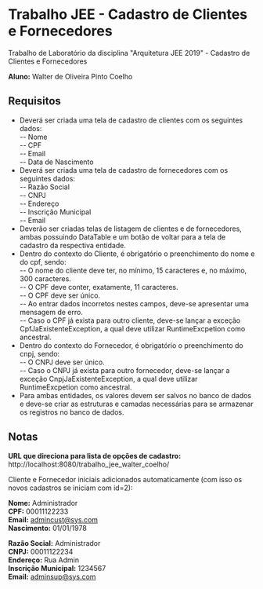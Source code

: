# Trabalho JEE - Cadastro de Clientes e Fornecedores
Trabalho de Laboratório da disciplina "Arquitetura JEE 2019" - Cadastro de Clientes e Fornecedores  

**Aluno:** Walter de Oliveira Pinto Coelho  
  
## Requisitos  

* Deverá ser criada uma tela de cadastro de clientes com os seguintes dados:  
-- Nome  
-- CPF  
-- Email  
-- Data de Nascimento 
* Deverá ser criada uma tela de cadastro de fornecedores com os seguintes dados:  
-- Razão Social  
-- CNPJ  
-- Endereço  
-- Inscrição Municipal  
-- Email  
* Deverão ser criadas telas de listagem de clientes e de fornecedores, ambas possuindo DataTable e um botão de voltar para a tela de cadastro da respectiva entidade.  
* Dentro do contexto do Cliente, é obrigatório o preenchimento do nome e do cpf, sendo:  
-- O nome do cliente deve ter, no mínimo, 15 caracteres e, no máximo, 300 caracteres.  
-- O CPF deve conter, exatamente, 11 caracteres.  
-- O CPF deve ser único.  
-- Ao entrar dados incorretos nestes campos, deve-se apresentar uma mensagem de erro.  
-- Caso o CPF já exista para outro cliente, deve-se lançar a exceção CpfJaExistenteException, a qual deve utilizar RuntimeExcpetion como ancestral.  
* Dentro do contexto do Fornecedor, é obrigatório o preenchimento do cnpj, sendo:  
-- O CNPJ deve ser único.  
-- Caso o CNPJ já exista para outro fornecedor, deve-se lançar a exceção CnpjJaExistenteException, a qual deve utilizar RuntimeExcpetion como ancestral.  
* Para ambas entidades, os valores devem ser salvos no banco de dados e deve-se criar as estruturas e camadas necessárias para se armazenar os registros no banco de dados.
  
## Notas
**URL que direciona para lista de opções de cadastro:** http://localhost:8080/trabalho\_jee\_walter_coelho/
  
Cliente e Fornecedor iniciais adicionados automaticamente (com isso os novos cadastros se iniciam com id=2):  
  
**Nome:** Administrador  
**CPF:** 00011122233  
**Email:** admincust@sys.com  
**Nascimento:** 01/01/1978  
  
**Razão Social:** Administrador  
**CNPJ:** 00011122234  
**Endereço:** Rua Admin  
**Inscrição Municipal:** 1234567  
**Email:** adminsup@sys.com  

